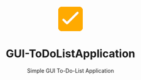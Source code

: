 <p align="center">
  <img src="icons/icon.png" alt="icon">
</p>

<h1 align="center">GUI-ToDoListApplication</h1>

<p align="center">
  Simple GUI To-Do-List Application
</p>

